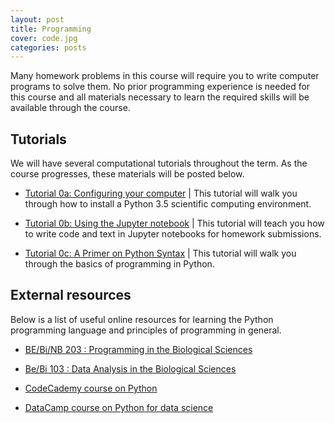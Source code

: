 ```yaml
---
layout: post
title: Programming
cover: code.jpg
categories: posts
---
```


Many homework problems in this course will require you to write computer programs to solve them. No prior programming experience is needed for this course and all materials necessary to learn the required skills will be available through the course.

## Tutorials
We will have several computational tutorials throughout the term. As the course
progresses, these materials will be posted below.

* [Tutorial 0a: Configuring your computer]() \| This tutorial will walk you through how to install a Python 3.5 scientific computing environment.

* [Tutorial 0b: Using the Jupyter notebook]() \| This tutorial will teach you how to write code and text in Jupyter notebooks for homework submissions.

* [Tutorial 0c: A Primer on Python Syntax]() \| This tutorial will walk you through the basics of programming in Python.


## External resources
Below is a list of useful online resources for learning the Python programming language and principles of programming in general.

* [BE/Bi/NB 203 : Programming in the Biological Sciences](http://justinbois.github.io/bootcamp/2016/)

* [Be/Bi 103 : Data Analysis in the Biological Sciences](http://www.bebi103.caltech.edu)

* [CodeCademy course on Python](https://www.codecademy.com/learn/python)

* [DataCamp course on Python for data science](https://www.datacamp.com/courses/intro-to-python-for-data-science)
